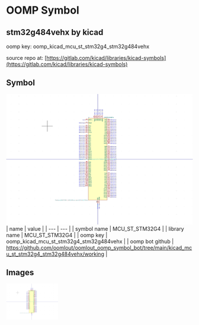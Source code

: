 # OOMP Symbol  
## stm32g484vehx  by kicad  
  
oomp key: oomp_kicad_mcu_st_stm32g4_stm32g484vehx  
  
source repo at: [https://gitlab.com/kicad/libraries/kicad-symbols](https://gitlab.com/kicad/libraries/kicad-symbols)  
## Symbol  
  
[![working.png](working_600.png)](working.png)  
| name | value | 
| --- | --- | 
| symbol name | MCU_ST_STM32G4 | 
| library name | MCU_ST_STM32G4 | 
| oomp key | oomp_kicad_mcu_st_stm32g4_stm32g484vehx | 
| oomp bot github | https://github.com/oomlout/oomlout_oomp_symbol_bot/tree/main/kicad_mcu_st_stm32g4_stm32g484vehx/working | 
## Images  
  
[![working.png](working_140.png)](working.png)  
